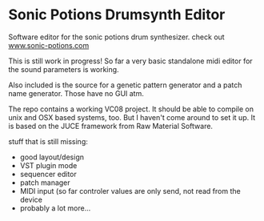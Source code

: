 Sonic Potions Drumsynth Editor
==============================

Software editor for the sonic potions drum synthesizer.
check out www.sonic-potions.com

This is still work in progress!
So far a very basic standalone midi editor for the sound parameters is working.

Also included is the source for a genetic pattern generator and a patch name generator.
Those have no GUI atm.

The repo contains a working VC08 project.
It should be able to compile on unix and OSX based systems, too.
But I haven't come around to set it up.
It is based on the JUCE framework from Raw Material Software.


stuff that is still missing:
- good layout/design
- VST plugin mode
- sequencer editor
- patch manager
- MIDI input (so far controler values are only send, not read from the device
- probably a lot more...